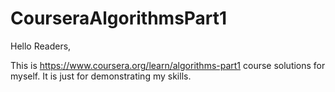 # CourseraAlgorithmsPart1

Hello Readers,

This is https://www.coursera.org/learn/algorithms-part1 course solutions for myself. It is just for demonstrating my skills. 
